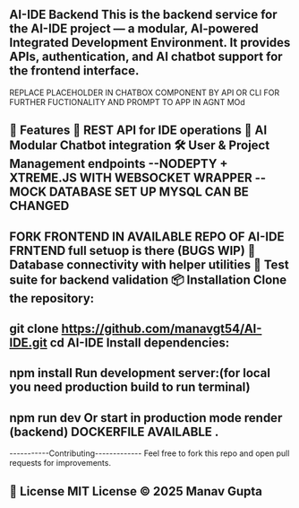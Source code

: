 AI-IDE Backend
This is the backend service for the AI-IDE project — a modular, AI-powered Integrated Development Environment. It provides APIs, authentication, and AI chatbot support for the frontend interface.
-
REPLACE PLACEHOLDER IN CHATBOX COMPONENT BY API OR CLI FOR FURTHER FUCTIONALITY AND PROMPT TO APP IN AGNT MOd

🚀 Features
🔗 REST API for IDE operations
🤖 AI Modular Chatbot integration
🛠 User & Project Management endpoints
  --NODEPTY + XTREME.JS WITH WEBSOCKET WRAPPER 
  --MOCK DATABASE SET UP MYSQL CAN BE CHANGED
  -- 
  FORK FRONTEND IN AVAILABLE REPO OF AI-IDE FRNTEND full setuop is there (BUGS WIP)
📡 Database connectivity with helper utilities
🧪 Test suite for backend validation
📦 Installation
Clone the repository:
------------------------------------------------------------------------------------------------

git clone https://github.com/manavgt54/AI-IDE.git
cd AI-IDE
Install dependencies:
--------------------------------------------------------------------------------------------------

npm install
Run development server:(for local you need production build to run terminal)
--------------------------------------------------------------------------------------------------

npm run dev
Or start in production mode render (backend)
DOCKERFILE AVAILABLE .
--------------------------------------------------------------------------------------------------------

-----------Contributing-------------
Feel free to fork this repo and open pull requests for improvements.

📜 License
MIT License © 2025 Manav Gupta
-


